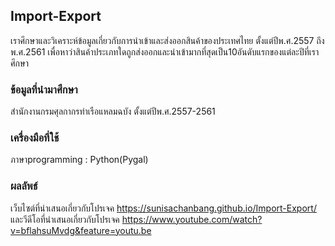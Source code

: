 ## Import-Export

เราศึกษาและวิเคราะห์ข้อมูลเกี่ยวกับการนำเข้าและส่งออกสินค้าของประเทศไทย ตั้งแต่ปีพ.ศ.2557 ถึง พ.ศ.2561 เพื่อหาว่าสินค้าประเภทใดถูกส่งออกและนำเข้ามากที่สุดเป็น10อันดับแรกของแต่ละปีที่เราศึกษา

### ข้อมูลที่นำมาศึกษา

สำนักงานกรมศุลกากรท่าเรือแหลมฉบัง ตั้งแต่ปีพ.ศ.2557-2561

### เครื่องมือที่ใช้

ภาษาprogramming : Python(Pygal)

### ผลลัพธ์

เว็บไซต์ที่นำเสนอเกี่ยวกับโปรเจค https://sunisachanbang.github.io/Import-Export/
และวีดีโอที่นำเสนอเกี่ยวกับโปรเจค https://www.youtube.com/watch?v=bflahsuMvdg&feature=youtu.be

